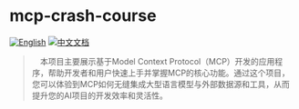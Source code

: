 # mcp-crash-course

[![English](https://img.shields.io/badge/English-Click-yellow)](README.md)
[![中文文档](https://img.shields.io/badge/中文文档-点击查看-orange)](README-zh.md)

> &emsp;本项目主要展示基于Model Context Protocol（MCP）开发的应用程序，帮助开发者和用户快速上手并掌握MCP的核心功能。通过这个项目，您可以体验到MCP如何无缝集成大型语言模型与外部数据源和工具，从而提升您的AI项目的开发效率和灵活性。

